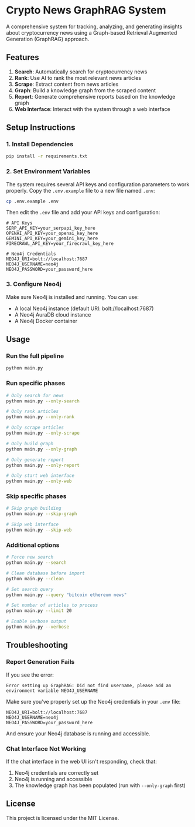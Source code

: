 # Crypto News GraphRAG System

A comprehensive system for tracking, analyzing, and generating insights about cryptocurrency news using a Graph-based Retrieval Augmented Generation (GraphRAG) approach.

## Features

1. **Search**: Automatically search for cryptocurrency news
2. **Rank**: Use AI to rank the most relevant news articles
3. **Scrape**: Extract content from news articles
4. **Graph**: Build a knowledge graph from the scraped content
5. **Report**: Generate comprehensive reports based on the knowledge graph
6. **Web Interface**: Interact with the system through a web interface

## Setup Instructions

### 1. Install Dependencies

```bash
pip install -r requirements.txt
```

### 2. Set Environment Variables

The system requires several API keys and configuration parameters to work properly. Copy the `.env.example` file to a new file named `.env`:

```bash
cp .env.example .env
```

Then edit the `.env` file and add your API keys and configuration:

```
# API Keys
SERP_API_KEY=your_serpapi_key_here
OPENAI_API_KEY=your_openai_key_here
GEMINI_API_KEY=your_gemini_key_here
FIRECRAWL_API_KEY=your_firecrawl_key_here

# Neo4j Credentials
NEO4J_URI=bolt://localhost:7687
NEO4J_USERNAME=neo4j
NEO4J_PASSWORD=your_password_here
```

### 3. Configure Neo4j

Make sure Neo4j is installed and running. You can use:
- A local Neo4j instance (default URI: bolt://localhost:7687)
- A Neo4j AuraDB cloud instance
- A Neo4j Docker container

## Usage

### Run the full pipeline

```bash
python main.py
```

### Run specific phases

```bash
# Only search for news
python main.py --only-search

# Only rank articles
python main.py --only-rank

# Only scrape articles
python main.py --only-scrape

# Only build graph
python main.py --only-graph

# Only generate report
python main.py --only-report

# Only start web interface
python main.py --only-web
```

### Skip specific phases

```bash
# Skip graph building
python main.py --skip-graph

# Skip web interface
python main.py --skip-web
```

### Additional options

```bash
# Force new search
python main.py --search

# Clean database before import
python main.py --clean

# Set search query
python main.py --query "bitcoin ethereum news"

# Set number of articles to process
python main.py --limit 20

# Enable verbose output
python main.py --verbose
```

## Troubleshooting

### Report Generation Fails

If you see the error:

```
Error setting up GraphRAG: Did not find username, please add an environment variable NEO4J_USERNAME
```

Make sure you've properly set up the Neo4j credentials in your `.env` file:

```
NEO4J_URI=bolt://localhost:7687
NEO4J_USERNAME=neo4j
NEO4J_PASSWORD=your_password_here
```

And ensure your Neo4j database is running and accessible.

### Chat Interface Not Working

If the chat interface in the web UI isn't responding, check that:
1. Neo4j credentials are correctly set
2. Neo4j is running and accessible
3. The knowledge graph has been populated (run with `--only-graph` first)

## License

This project is licensed under the MIT License. 